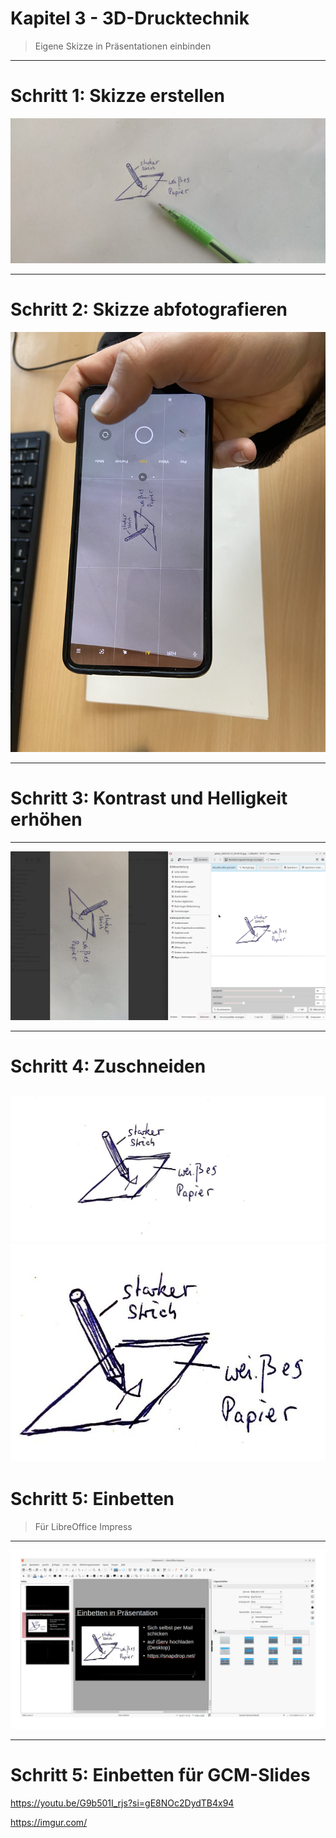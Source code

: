 Kapitel 3 - 3D-Drucktechnik
==============

> Eigene Skizze in Präsentationen einbinden

---

# Schritt 1: Skizze erstellen

![!large](./img/OpenScad_Druckverfahren_Skizze0_erstellen.jpg)

---

# Schritt 2: Skizze abfotografieren

![](./img/OpenScad_Druckverfahren_Skizze1_abfotografieren.jpg)

---

# Schritt 3: Kontrast und Helligkeit erhöhen

---

![!contain](./img/OpenScad_Druckverfahren_Skizze2_Bearbeitung.png)

---

# Schritt 4: Zuschneiden

![](./img/OpenScad_Druckverfahren_Skizze3_hoher_Kontrast.png)
![](./img/OpenScad_Druckverfahren_Skizze4_Zuschnitt.png)
---

# Schritt 5: Einbetten

> Für LibreOffice Impress

---

![!contain](./img/OpenScad_Druckverfahren_Skizze5_Einbetten.png)

---

# Schritt 5: Einbetten für GCM-Slides

https://youtu.be/G9b501I_rjs?si=gE8NOc2DydTB4x94

https://imgur.com/
